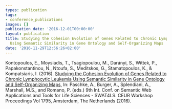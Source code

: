 ```yaml
---
types: publication
tags:
- conference_publications
images: []
publication_date: '2016-12-01T00:00:00'
layout: publication
title: Studying the Cohesion Evolution of Genes Related to Chronic Lymphocytic Leukemia
  Using Semantic Similarity in Gene Ontology and Self-Organizing Maps
date: '2016-11-29T12:56:26+02:00'
---
```

<p>Kontopoulos, E., Moysiadis, T., Tsagiopoulou, M., Darányi, S., Wittek, P., Papakonstantinou, N., Ntoufa, S., Meditskos, G., Stamatopoulos, K., &amp; Kompatsiaris, I. (2016). <a href="http://CEUR Workshop Proceedings Vol 1795">Studying the Cohesion Evolution of Genes Related to Chronic Lymphocytic Leukemia Using Semantic Similarity in Gene Ontology and Self-Organizing Maps</a>, In: Paschke, A., Burger, A., Splendiani, A., Marshall, M.S., and Romano, P. (eds.) 9th Int. Conf. on Semantic Web Applications and Tools for Life Sciences - SWAT4LS. CEUR Workshop Proceedings Vol 1795, Amsterdam, The Netherlands (2016).</p>
